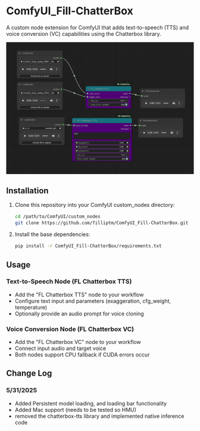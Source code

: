 # ComfyUI_Fill-ChatterBox

A custom node extension for ComfyUI that adds text-to-speech (TTS) and voice conversion (VC) capabilities using the Chatterbox library.

![ChatterBox Example](web/image.png)

## Installation

1. Clone this repository into your ComfyUI custom_nodes directory:
   ```bash
   cd /path/to/ComfyUI/custom_nodes
   git clone https://github.com/filliptm/ComfyUI_Fill-ChatterBox.git
   ```

2. Install the base dependencies:
   ```bash
   pip install -r ComfyUI_Fill-ChatterBox/requirements.txt
   ```


## Usage

### Text-to-Speech Node (FL Chatterbox TTS)
- Add the "FL Chatterbox TTS" node to your workflow
- Configure text input and parameters (exaggeration, cfg_weight, temperature)
- Optionally provide an audio prompt for voice cloning

### Voice Conversion Node (FL Chatterbox VC)
- Add the "FL Chatterbox VC" node to your workflow
- Connect input audio and target voice
- Both nodes support CPU fallback if CUDA errors occur

## Change Log

### 5/31/2025
- Added Persistent model loading, and loading bar functionality
- Added Mac support (needs to be tested so HMU)
- removed the chatterbox-tts library and implemented native inference code